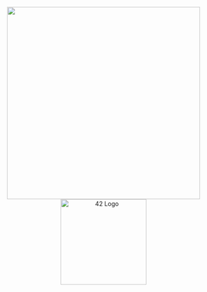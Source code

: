 <p align="center">
  <img src="https://leetcard.jacoblin.cool/sdemey00?theme=dark" width="450"/>
  <img src="[[https://upload.wikimedia.org/wikipedia/commons/8/8d/42_Logo.svg](https://www.google.com/url?sa=i&url=https%3A%2F%2Fland.campus19.be%2F&psig=AOvVaw1RmlN8BTGpkx4JhjLwABjw&ust=1756057391389000&source=images&cd=vfe&opi=89978449&ved=0CBUQjRxqFwoTCJjQ5uq9oY8DFQAAAAAdAAAAABAE)](https://land.campus19.be/wp-content/uploads/2024/08/cropped-Design-sans-titre-26.png)" alt="42 Logo" width="200" />
</p>



